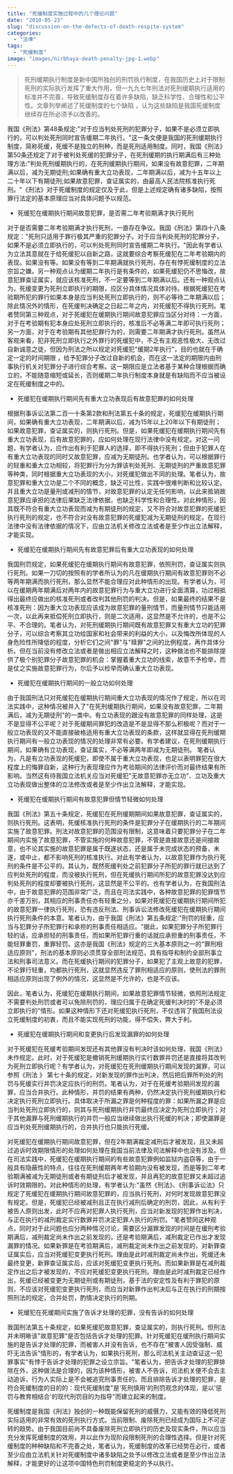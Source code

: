 ```yaml
---
title: "死缓制度实施过程中的几个理论问题"
date: "2010-05-23"
slug: "discussion-on-the-defects-of-death-respite-system"
categories: 
  - "法律"
tags: 
  - "死缓制度"
image: "images/nirbhaya-death-penalty-jpg-1.webp"
---
```



> 死刑缓期执行制度是新中国所独创的刑罚执行制度，在我国历史上对于限制死刑的实际执行发挥了重大作用，但一九九七年刑法对死刑缓期执行适用的标准并不完善，导致死缓制度存在着许多缺陷，缺乏科学性、合理性和公平性。文章列举阐述了死缓制度的七个缺陷 ，认为这些缺陷是我国死缓制度继续存在所必须予以改善的。

我国《刑法》第48条规定:"对于应当判处死刑的犯罪分子，如果不是必须立即执行的，可以判处死刑同时宣告缓期二年执行。"这一条文便是我国的死刑缓期执行制度，简称死缓，死缓不是独立的刑种，而是死刑适用制度。同时，我国《刑法》第50条还规定了对于被判处死缓的犯罪分子，在死刑缓期的执行期满后有三种处理方法:"判处死刑缓期执行的，在死刑缓期执行期间，如果没有故意犯罪，二年期满以后，减为无期徒刑;如果确有重大立功表现，二年期满以后，减为十五年以上二十年以下有期徒刑;如果故意犯罪，查证属实的，由最高人民法院核准执行死刑。"《刑法》对于死缓制度的规定仅及于此，但是上述规定确有诸多缺陷，按照罪行法定的基本原理应当对具体问题予以规范。

- 死缓犯在缓期执行期间故意犯罪，是否需二年考验期满才执行死刑

对于是否需要二年考验期满才执行死刑，一直存在争议。我国《刑法》第四十八条规定："死刑只适用于罪行极其严重的犯罪分子。对于应当判处死刑的犯罪分子，如果不是必须立即执行的，可以判处死刑同时宣告缓期二年执行。"因此有学者认为立法其意就在于给死缓犯以自新之路，这就要综合考察死缓犯在二年考验期内的表现。如果没有等。如果没有等到二年期满就执行死刑，存在有悖死缓制度的立法宗旨之嫌。另一种观点认为缓期二年执行是有条件的，如果死缓犯仍不思悔改，故意犯罪查证属实，就应该核准死刑，不一定要等到二年期满以后。还有一种观点认为，死缓变更为死刑立即执行的期限，应区分具体情况具体对待。根据死缓犯在考验期所犯的罪行如果本身是应当判处死刑立即执行的，则不必等待二年期满以后；除此情况外的情形，在死缓判决确定之日起二年之内，对死缓犯不得执行死刑。笔者赞同第三种观点，对于死缓犯在缓期执行期间故意犯罪应当区分对待：一方面，对于在考验期有犯本身应处死刑立即执行的，核准后不必等满二年即可执行死刑；另一方面，对于在考验期有其他犯罪行为的，则需要二年期满才执行死刑。虽然从客观来看，犯非死刑立即执行之外罪行的死缓犯中，不乏有主观恶性极大、无改过自新诚意之徒，但因为刑法之所以规定对死缓犯"缓期2年执行"，目的也就在于确定一定的时间期限 ，给予犯罪分子改过自新的机会，而在这一法定的期限内由刑事执行机关对犯罪分子进行综合考察。这一期限应是立法者基于某种合理根据而确立的，不能随意缩短或延长，否则缓期二年执行制度本身就是有缺陷而不应当被设定在死缓制度之中的。

- 死缓犯在缓期执行期间先有重大立功表现后有故意犯罪的如何处理

根据刑事诉讼法第二百一十条第2款和刑法第五十条的规定，死缓犯在缓期执行期间，如果确有重大立功表现，二年期满以后，减为15年以上20年以下有期徒刑；如果故意犯罪，查证属实的，则执行死刑。但是，如果死缓犯在缓期执行期间先有重大立功表现，后有故意犯罪的，应如何处理在现行法律中没有规定。对这一问题，有学者认为，应作出有利于犯罪人的选择，即不得执行死刑；但由于犯罪人在有重大立功表现的同时又故意犯罪，应减为无期徒刑。也学者认为，可以根据罪行的轻重和重大立功相较，将犯罪行为分为罪该判处死刑、无期徒刑的严重故意犯罪等种类，同时根据重大立功表现的大小，对死缓犯做出不同的处理。笔者认为，故意犯罪和重大立功是二个不同的概念，缺乏可比性，实践中很难判断和比较认定。并且重大立功是量刑或减刑的情节，对故意犯罪的认定无任何影响，以此来抵销故意犯罪应承担的法律后果缺乏法律依据，也缺乏科学性和合理性。对此种情形，因其既不符合有重大立功表现而减为有期徒刑的规定，又不符合对故意犯罪的死缓犯执行死刑的规定，也不符合对没有故意犯罪的死缓犯减为无期徒刑的规定。在现行法律中没有法律依据的情况下，应由立法机关修改立法或者是至少作出立法解释，才能实现。

- 死缓犯在缓期执行期间先有故意犯罪后有重大立功表现的如何处理

我国刑罚规定，如果死缓犯在缓期执行期间有故意犯罪，依照刑罚，查证属实则执行死刑。如果一刀切的按照有的学者所认为的凡在缓期执行期间有故意犯罪则不必等两年期满而执行死刑，那么显然不能合理应对此种情形的出现。有学者认为，可以在缓期两年期满后对两年内的故意犯罪行为与重大立功进行全面清算，功过相抵得出最终应做出的核准死刑或者改判其他刑罚的判决。但是，如果最终的结果不是核准死刑：因为重大立功表现应该成为故意犯罪的量刑情节，而量刑情节只能适用一次，以此再来抵偿死刑立即执行，则是二次适用，这显然是不允许的，也是不公平、不合理的。笔者认为，对死刑缓期执行期间既有故意犯罪又有重大立功的犯罪分子，可以综合考察其立功给国家和社会带来的利益的大小，以及悔改所体现的人身危险性所降低的程度，分析它们之间"罪"与"赎罪"之间的比例程度，再作具体分析。但在当前没有修改立法或者是做出相应立法解释之时，这种做法也不能排除提供了极个别犯罪分子故意犯罪的机会：掌握着重大立功的线索，故意不予检举，而是仗之实施故意犯罪行为，尔后予以检举而确认重大立功表现。

- 死缓犯在缓期执行期间的一般立功如何处理

由于我国刑法只对死缓犯在缓期执行期间重大立功表现的情况作了规定，所以在司法实践中，这种情况被并入了"在死刑缓期执行期间，如果没有故意犯罪，二年期满后，减为无期徒刑"的一类中。有立功表现的跟没有故意犯罪的同样处理，这是不是显得不公平呢？对于死缓期间罪犯的改造是不是显得不那么积极呢？而对于一般立功表现的又不能直接破格适用有重大立功表现的条款，这样就显得在死刑缓期执行期间有一般立功表现的情况的处理非常有必要。有学者建议，在死刑缓期执行期间，如果确有立功表现，查证属实，不必等满两年即减为无期徒刑。 笔者认为，凡是有立功表现的死缓犯，即使不属于重大立功表现，也足以表明罪犯在很大程度上的悔罪自新，这种行为表现理应作为考验期间的法律评价而对最终结果有所影响。当然这有待我国立法机关应当对死缓犯"无故意犯罪亦无立功"、立功及重大立功表现做出整体的立法修改或者是至少作出立法解释，才能实现。

- 死缓犯在缓期执行期间有故意犯罪但情节轻微如何处理

我国《刑法》第五十条规定，死缓犯在死刑缓期期间如果故意犯罪，查证属实的，则执行死刑。这表明，死缓核准执行死刑的条件是犯罪分子在缓期执行的二年期间实施了故意犯罪。刑法对故意犯罪的范围没有限制，这意味着只要犯罪分子在二年期间内实施了故意犯罪，不管实施的何种故意犯罪，不管是直接故意还是间接故意，也不论其实施的故意犯罪是属于既遂状态，还是属于未完成状态的预备，未遂，或中止，都不影响死刑的核准执行。对此有学者认为，以故意犯罪作为执行死刑的条件是不公平的。其认为，既然死缓判处之前犯罪分子所犯的罪行就已达到了应判处死刑的程度，而没被执行死刑，但在死缓执行期间所犯的故意犯罪没达到应判处死刑的程度却要被执行死刑，这显然是不公平的。也有学者认为，在我国刑法中，由于故意犯罪的范围非常广泛，而且在司法实践中，各种故意犯罪的犯罪情节亦千差万别，其相应的刑事责任亦有轻重之分，如果对死缓犯在缓期执行期间所犯的故意犯罪一律执行死刑，恐有违反刑法、刑事诉讼法修改死缓犯在缓期执行期间执行死刑条件的本意。笔者认为，由于我国《刑法》第五条规定:"刑罚的轻重，应当与犯罪分子所犯罪行和承担的刑事责任相适应。"据此，如果犯罪分子所犯罪行轻的话，应承担轻的刑事责任，而如果所犯罪行重的话就应承担重的刑事责任，不能轻罪重罚，重罪轻罚。这亦是我国《刑法》规定的三大基本原则之一的"罪刑相适应原则"，刑法的基本原则必须贯穿全部刑法规范，具有指导和制约全部刑事立法和刑事司法意义。而在死缓执行期间的犯罪分子，如果犯了主观上故意的犯罪，不论罪行轻重，均都执行死刑，这就显然违反了罪刑相适应的原则，使刑法的罪刑相适应原则出现了例外的情况，这显然是不允许的，也是不应该。

因此，笔者认为，死缓犯在缓期执行期间，如果故意犯罪情节轻微，依照刑法规定不需要判处刑罚或者可以免除刑罚的，理应归属于在确定死缓判决时的"不是必须立即执行的"情形。如果这种情形下还对死缓犯执行死刑，不仅违背了我国刑法设立死缓制度的初衷，而且不能实现死刑的功能，得不偿失，弊大于利。

- 死缓犯在缓期执行期间和变更执行后发现漏罪的如何处理

对于死缓犯在死缓考验期间发现还有其他罪没有判决时该如何处理，我国《刑法》未作规定。此时，对于死缓犯是撤销死刑缓期执行实行数罪并罚还是直接将其改判为死刑立即执行呢？有学者认为，对死缓犯在死刑缓期执行期间发现的漏罪，可以参照《刑法 》 第七十条的规定，对新发现的罪作出判决，然后把后罪所判处的刑罚与死缓实行并罚决定应执行的刑罚。笔者认为，对于在死缓考验期间发现的漏罪，应当合并执行。此种情形，并罚的结果有两种，仍然决定执行死刑缓期执行和决定执行死刑立即执行。具体取决于所漏之罪是何种程度的罪：如果所漏之罪是应当判处死刑立即执行的，则其与死刑缓期执行并罚最终应决定为死刑立即执行；对于其他漏罪与死刑缓期执行的并罚一般应当继续做出执行死缓的判决；即使漏罪是应当判处死刑缓期执行的，合并执行也只能执行死缓。

对死缓犯在缓期执行期间故意犯罪，但在2年期满裁定减刑后才被发现，且又未超过追诉时效期限情形的处理如何处理在我国当前法律及司法解释中也没有涉及。但在司法实践中，死缓犯在缓期执行期间的有些故意犯罪例如监狱内盗窃等，由于一般具有隐蔽性的特点，往往在死刑缓期两年考验期内没有被发现，而是等到二年考验期满被减为无期徒刑或者有期徒刑后才被发现，并且再犯的故意犯罪又未超过追诉时效期限的。对此种情形的处理，有学者认为:"虽然《刑法》、《刑事诉讼法》只规定了死缓犯在缓期执行期间故意犯罪的，应当执行死刑，对何时发现故意犯罪没有规定。但是，死缓犯已经被减刑且正在执行减刑后确定的刑罚，因此，从有利于被告人原则出发，此时不应再对犯罪人执行死刑，应当对新发现的犯罪作出判决，与正在执行的减刑裁定实行数罪并罚决定犯罪人执行的刑罚。"笔者赞同这种观点，同时对于此问题也应分两种情况讨论，需要区分漏罪发现的时间是在缓刑考验期满后，减刑裁定尚未作出之前发现的，还是考验期满后，减刑裁定已作出才发现漏罪的情况。如果新罪是在考验期满后，减刑裁定尚未作出之前发现的，对新罪查证属实后，应当对死缓犯变更执行死刑。理由是此时减刑裁定尚未作出，死缓还未最终变更，新罪查证属实后，应该对死缓犯变更执行死刑。而如果新罪是在减刑裁定作出之后才被发现的，不应对死缓犯变更执行死刑。理由是此时减刑裁定已经作出，死缓已经被变更为无期徒刑或有期徒刑，基于法的安定性及有利于罪犯的原则，不应该对死缓犯变更执行死刑，而应当对新罪作出判决后与正在执行的刑期按照刑法的规定，合并处罚，酌情决定执行的刑期。

- 死缓犯在死缓期间实施了告诉才处理的犯罪，没有告诉的如何处理

我国刑法第五十条规定，如果死缓犯故意犯罪，查证属实的，则执行死刑。但刑法并未明晰该"故意犯罪"是否包括告诉才处理的犯罪。针对死缓犯在缓刑执行期间实施的是告诉才处理的犯罪，而被害人并没有告诉，也不存在"被害人因受强制、威吓无法告诉"情形的，有学者认为，如果执行死刑，那么司法机关主动查证这一犯罪事实"有悖于告诉才处理的犯罪之设立宗旨。"笔者认为，把告诉才处理的犯罪排除在外，这种做法是合理的，因为该种情形，被害人不告诉，司法机关便不会去主动追诉，行为人实际上是不会被追究刑事责任的。而且排除告诉才处理的犯罪，是符合死缓制度的目的的：现代死缓制度"是'死刑慎用'的刑罚观念的体现，是以'惩罚与教育相结合'的现代刑罚目的为指导"而建立起来的制度。

死缓制度是我国《刑法》独创的一种既能保留死刑的威慑力，又能有效的降低死刑实际适用的非常有效的死刑执行方式。当前限制、废除死刑已经成为国际上不可逆转的趋势。由于我国目前尚不具备废除死刑立即执行的历史及现实条件，所以应当充分发挥死缓制度的效用，并以此作为现阶段限制死刑的合理性选择。但是针对死缓制度的种种缺陷和不完善之处，笔者认为，死缓制度的改革已经势在必行，或者至少应由立法机关针对死缓制度中诸多缺陷之处予以修改立法或者是至少作出立法解释，才能更好的让这项中国特色刑罚制度更稳定的予以执行。